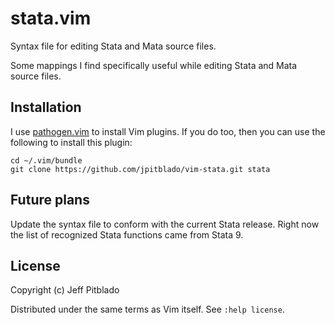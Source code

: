 # stata.vim

Syntax file for editing Stata and Mata source files.

Some mappings I find specifically useful while editing Stata and Mata source
files.

## Installation

I use [pathogen.vim](https://github.com/tpope/vim-pathogen)
to install Vim plugins.
If you do too, then you can use the following to install this plugin:

```
cd ~/.vim/bundle
git clone https://github.com/jpitblado/vim-stata.git stata
```

## Future plans

Update the syntax file to conform with the current Stata release.
Right now the list of recognized Stata functions came from Stata 9.

## License

Copyright (c) Jeff Pitblado

Distributed under the same terms as Vim itself.  See `:help license`.

